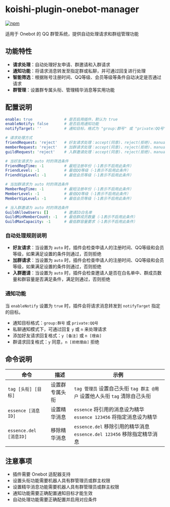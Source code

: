 # koishi-plugin-onebot-manager

[![npm](https://img.shields.io/npm/v/koishi-plugin-onebot-manager?style=flat-square)](https://www.npmjs.com/package/koishi-plugin-onebot-manager)

适用于 Onebot 的 QQ 群管系统，提供自动处理请求和群组管理功能

## 功能特性

- **请求处理**：自动处理好友申请、群邀请和入群请求
- **通知功能**：将请求消息转发至指定群或私聊，并可通过回复进行处理
- **智能筛选**：根据账号注册时间、QQ等级、会员等级等条件自动决定是否通过请求
- **群管理**：设置群专属头衔、管理精华消息等实用功能

## 配置说明

```yaml
enable: true              # 是否启用插件，默认为 true
enableNotify: false       # 是否启用通知功能
notifyTarget: ''          # 通知目标，格式为 "group:群号" 或 "private:QQ号"

# 请求处理方式
friendRequest: 'reject'   # 好友请求处理：accept(同意)、reject(拒绝)、manual(手动)、auto(智能)
memberRequest: 'reject'   # 加群请求处理：accept(同意)、reject(拒绝)、manual(手动)、auto(智能)
guildRequest: 'reject'    # 入群邀请处理：accept(同意)、reject(拒绝)、manual(手动)、auto(智能)

# 当好友请求为 auto 时的筛选条件
FriendRegTime: -1         # 最短注册年份（-1表示不启用此条件）
FriendLevel: -1           # 最低QQ等级（-1表示不启用此条件）
FriendVipLevel: -1        # 最低会员等级（-1表示不启用此条件）

# 当加群请求为 auto 时的筛选条件
MemberRegTime: -1         # 最短注册年份（-1表示不启用此条件）
MemberLevel: -1           # 最低QQ等级（-1表示不启用此条件）
MemberVipLevel: -1        # 最低会员等级（-1表示不启用此条件）

# 当入群邀请为 auto 时的筛选条件
GuildAllowUsers: []       # 邀请ID白名单
GuildMinMemberCount: -1   # 最低群成员数量（-1表示不启用此条件）
GuildMaxCapacity: -1      # 最低群容量要求（-1表示不启用此条件）
```

### 自动处理规则说明

- **好友请求**：当设置为 `auto` 时，插件会检查申请人的注册时间、QQ等级和会员等级，如果满足设置的条件则通过，否则拒绝
- **加群请求**：当设置为 `auto` 时，插件会检查申请人的注册时间、QQ等级和会员等级，如果满足设置的条件则通过，否则拒绝
- **入群邀请**：当设置为 `auto` 时，插件会检查邀请人是否在白名单中、群成员数量和群容量是否满足条件，满足则通过，否则拒绝

### 通知功能

当 `enableNotify` 设置为 `true` 时，插件会将请求消息转发到 `notifyTarget` 指定的目标。

- 通知目标格式：`group:群号` 或 `private:QQ号`
- 私聊通知模式下，可通过回复 `y` 或 `n` 来处理请求
- 添加好友请求回复格式：`y [备注]` 或 `n [理由]`
- 群请求回复格式：`y` 同意，`n [拒绝理由]` 拒绝

## 命令说明

| 命令 | 描述 | 示例 |
|------|------|------|
| `tag [头衔] [目标]` | 设置群专属头衔 | `tag 管理员` 设置自己头衔 `tag 群主 @用户` 设置他人头衔 `tag` 清除自己头衔 |
| `essence [消息ID]` | 设置精华消息 | `essence` 将引用的消息设为精华 `essence 123456` 将指定消息设为精华 |
| `essence.del [消息ID]` | 移除精华消息 | `essence.del` 移除引用的精华消息 `essence.del 123456` 移除指定精华消息 |

## 注意事项

- 插件需要 Onebot 适配器支持
- 设置头衔功能需要机器人具有群管理员或群主权限
- 设置精华消息功能需要机器人具有群管理员或群主权限
- 通知功能需要正确配置通知目标才能生效
- 自动处理功能需要正确配置并启用对应条件
